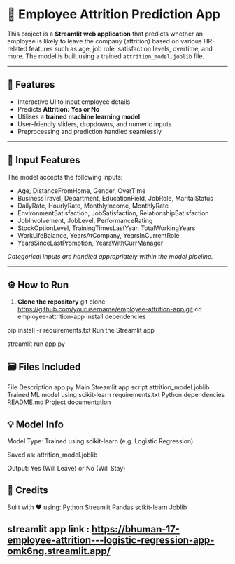 # 🧠 Employee Attrition Prediction App

This project is a **Streamlit web application** that predicts whether an employee is likely to leave the company (attrition) based on various HR-related features such as age, job role, satisfaction levels, overtime, and more. The model is built using a trained `attrition_model.joblib` file.

---

## 🚀 Features

- Interactive UI to input employee details
- Predicts **Attrition: Yes or No**
- Utilises a **trained machine learning model**
- User-friendly sliders, dropdowns, and numeric inputs
- Preprocessing and prediction handled seamlessly

---

## 🧾 Input Features

The model accepts the following inputs:

- Age, DistanceFromHome, Gender, OverTime  
- BusinessTravel, Department, EducationField, JobRole, MaritalStatus  
- DailyRate, HourlyRate, MonthlyIncome, MonthlyRate  
- EnvironmentSatisfaction, JobSatisfaction, RelationshipSatisfaction  
- JobInvolvement, JobLevel, PerformanceRating  
- StockOptionLevel, TrainingTimesLastYear, TotalWorkingYears  
- WorkLifeBalance, YearsAtCompany, YearsInCurrentRole  
- YearsSinceLastPromotion, YearsWithCurrManager  

_Categorical inputs are handled appropriately within the model pipeline._

---

## ⚙️ How to Run

1. **Clone the repository**
git clone https://github.com/yourusername/employee-attrition-app.git
cd employee-attrition-app
Install dependencies

pip install -r requirements.txt
Run the Streamlit app

streamlit run app.py

## 🗃️ Files Included
File	Description
app.py	Main Streamlit app script
attrition_model.joblib	Trained ML model using scikit-learn
requirements.txt	Python dependencies
README.md	Project documentation

## 💡 Model Info
Model Type: Trained using scikit-learn (e.g. Logistic Regression)

Saved as: attrition_model.joblib

Output: Yes (Will Leave) or No (Will Stay)

## 🙌 Credits
Built with ❤️ using:
Python
Streamlit
Pandas
scikit-learn
Joblib

## streamlit app link :  https://bhuman-17-employee-attrition---logistic-regression-app-omk6ng.streamlit.app/
